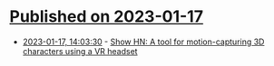 # [Published on 2023-01-17](index.md)

* [2023-01-17, 14:03:30](https://news.ycombinator.com/item?id=34412444) - [Show HN: A tool for motion-capturing 3D characters using a VR headset](https://diegomacario.github.io/Hands-In-The-Web/public/index.html)
